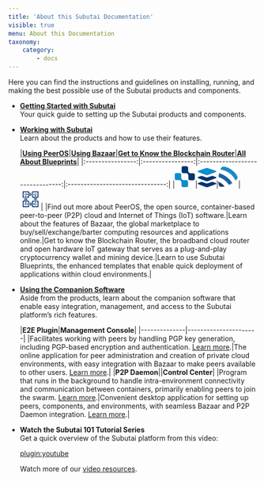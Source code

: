 ```yaml
---
title: 'About this Subutai Documentation'
visible: true
menu: About this Documentation
taxonomy:
    category:
        - docs
---
```


Here you can find the instructions and guidelines on installing, running, and making the best possible use of the Subutai products and components.

- **[Getting Started with Subutai](../../working-with-subutai/getting-started)**  
  Your quick guide to setting up the Subutai products and components.

- **[Working with Subutai](../../working-with-subutai)**  
  Learn about the products and how to use their features.
  
  |**[Using PeerOS](../../working-with-subutai/using-peeros)**|**[Using Bazaar](../../working-with-subutai/using-bazaar)**|**[Get to Know the Blockchain Router](https://subutai.io/router.html)**|**[All About Blueprints](../../working-with-subutai/blueprints)**|
|:----------------:|:----------------:|:-------------------------------:|:-------------------------------:|
|![PeerOS](icon_peerOS.png)|![Bazaar](icon_bazaar.png)|![Blockchain Router](icon_brouter.png)|![Blueprints](icon_blueprints.png)|
|Find out more about PeerOS, the open source, container-based peer-to-peer (P2P) cloud and Internet of Things (IoT) software.|Learn about the features of Bazaar, the global marketplace to buy/sell/exchange/barter computing resources and applications online.|Get to know the Blockchain Router, the broadband cloud router and open hardware IoT gateway that serves as a plug-and-play cryptocurrency wallet and mining device.|Learn to use Subutai Blueprints, the enhanced templates that enable quick deployment of applications within cloud environments.|

- **[Using the Companion Software](../../software-components)**  
Aside from the products, learn about the companion software that enable easy integration, management, and access to the Subutai platform’s rich features.

  |**E2E Plugin**|**Management Console**|
|--------------|----------------------|
|Facilitates working with peers by handling PGP key generation, including PGP-based encryption and authentication. [Learn more](../../software-components/e2e-plugin).|The online application for peer administration and creation of private cloud environments, with easy integration with Bazaar to make peers available to other users. [Learn more](../../software-components/management-console).|
|**P2P Daemon**||**Control Center**|
|Program that runs in the background to handle intra-environment connectivity and communication between containers, primarily enabling peers to join the swarm. [Learn more](https://docs.subutai.io/Projects/p2p_toctree.html).|Convenient desktop application for setting up peers, components, and environments, with seamless Bazaar and P2P Daemon integration. [Learn more](../../software-components/control-center).|

- **Watch the Subutai 101 Tutorial Series**   
  Get a quick overview of the Subutai platform from this video:

  [plugin:youtube](https://www.youtube.com/watch?v=HzDoNvtWLjU)

  Watch more of our [video resources](../../videos).
